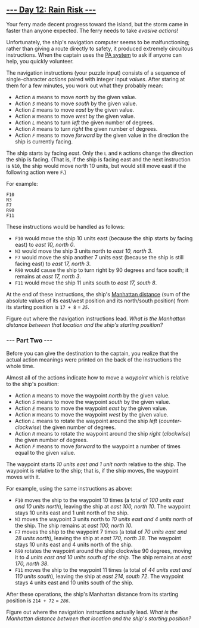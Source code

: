 ## [--- Day 12: Rain Risk ---](https://adventofcode.com/2020/day/12)
Your ferry made decent progress toward the island, but the storm came in
faster than anyone expected. The ferry needs to take *evasive actions*!

Unfortunately, the ship's navigation computer seems to be malfunctioning;
rather than giving a route directly to safety, it produced extremely
circuitous instructions. When the captain uses the [PA system](https://en.wikipedia.org/wiki/Public_address_system) to ask if
anyone can help, you quickly volunteer.

The navigation instructions (your puzzle input) consists of a sequence of
single-character *actions* paired with integer input *values*. After staring at
them for a few minutes, you work out what they probably mean:

 + Action *`N`* means to move *north* by the given value.
 + Action *`S`* means to move *south* by the given value.
 + Action *`E`* means to move *east* by the given value.
 + Action *`W`* means to move *west* by the given value.
 + Action *`L`* means to turn *left* the given number of degrees.
 + Action *`R`* means to turn *right* the given number of degrees.
 + Action *`F`* means to move *forward* by the given value in the direction the
   ship is currently facing.

The ship starts by facing *east*. Only the `L` and `R` actions change the
direction the ship is facing. (That is, if the ship is facing east and the
next instruction is `N10`, the ship would move north 10 units, but would
still move east if the following action were `F`.)

For example:

```
F10
N3
F7
R90
F11
```

These instructions would be handled as follows:

 + `F10` would move the ship 10 units east (because the ship starts by
   facing east) to *east 10, north 0*.
 + `N3` would move the ship 3 units north to *east 10, north 3*.
 + `F7` would move the ship another 7 units east (because the ship is still
   facing east) to *east 17, north 3*.
 + `R90` would cause the ship to turn right by 90 degrees and face south;
   it remains at *east 17, north 3*.
 + `F11` would move the ship 11 units south to *east 17, south 8*.

At the end of these instructions, the ship's [Manhattan distance](https://en.wikipedia.org/wiki/Manhattan_distance) (sum of the
absolute values of its east/west position and its north/south position)
from its starting position is `17 + 8` = *`25`*.

Figure out where the navigation instructions lead. *What is the Manhattan
distance between that location and the ship's starting position?*

### --- Part Two ---
Before you can give the destination to the captain, you realize that the
actual action meanings were printed on the back of the instructions the
whole time.

Almost all of the actions indicate how to move a *waypoint* which is relative
to the ship's position:

 + Action *`N`* means to move the waypoint *north* by the given value.
 + Action *`S`* means to move the waypoint *south* by the given value.
 + Action *`E`* means to move the waypoint *east* by the given value.
 + Action *`W`* means to move the waypoint *west* by the given value.
 + Action *`L`* means to rotate the waypoint around the ship *left* (*counter-
   clockwise*) the given number of degrees.
 + Action *`R`* means to rotate the waypoint around the ship *right*
   (*clockwise*) the given number of degrees.
 + Action *`F`* means to move *forward* to the waypoint a number of times equal
   to the given value.

The waypoint starts *10 units east and 1 unit north* relative to the ship.
The waypoint is relative to the ship; that is, if the ship moves, the
waypoint moves with it.

For example, using the same instructions as above:

 + `F10` moves the ship to the waypoint 10 times (a total of *100 units east
   and 10 units north*), leaving the ship at *east 100, north 10*. The
   waypoint stays 10 units east and 1 unit north of the ship.
 + `N3` moves the waypoint 3 units north to *10 units east and 4 units north*
   of the ship. The ship remains at *east 100, north 10*.
 + `F7` moves the ship to the waypoint 7 times (a total of *70 units east
   and 28 units north*), leaving the ship at *east 170, north 38*. The
   waypoint stays 10 units east and 4 units north of the ship.
 + `R90` rotates the waypoint around the ship clockwise 90 degrees, moving
   it to *4 units east and 10 units south of the ship*. The ship remains at
   *east 170, north 38*.
 + `F11` moves the ship to the waypoint 11 times (a total of *44 units east
   and 110 units south*), leaving the ship at *east 214, south 72*. The
   waypoint stays 4 units east and 10 units south of the ship.

After these operations, the ship's Manhattan distance from its starting
position is `214 + 72` = *`286`*.

Figure out where the navigation instructions actually lead. *What is the
Manhattan distance between that location and the ship's starting position?*
